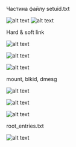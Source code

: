 Частина файлу setuid.txt

![alt text](https://github.com/boikoserhii/DevOps_online_Lviv_2020Q3Q4/blob/master/m5/task5.3/task5_3__setuid.PNG)
![alt text](https://github.com/boikoserhii/DevOps_online_Lviv_2020Q3Q4/blob/master/m5/task5.3/task5_3__1_find.PNG)


Hard & soft link

![alt text](https://github.com/boikoserhii/DevOps_online_Lviv_2020Q3Q4/blob/master/m5/task5.3/task5_3__2_hardlink.PNG)

![alt text](https://github.com/boikoserhii/DevOps_online_Lviv_2020Q3Q4/blob/master/m5/task5.3/task5_3__2_pay.PNG)

![alt text](https://github.com/boikoserhii/DevOps_online_Lviv_2020Q3Q4/blob/master/m5/task5.3/task5_3__2_test3.PNG)

mount, blkid, dmesg

![alt text](https://github.com/boikoserhii/DevOps_online_Lviv_2020Q3Q4/blob/master/m5/task5.3/task5_3__3_blkid.PNG)

![alt text](https://github.com/boikoserhii/DevOps_online_Lviv_2020Q3Q4/blob/master/m5/task5.3/task5_3__3_mount.PNG)

![alt text](https://github.com/boikoserhii/DevOps_online_Lviv_2020Q3Q4/blob/master/m5/task5.3/task5_3__3_mount_dmesg.PNG)

root_entries.txt

![alt text](https://github.com/boikoserhii/DevOps_online_Lviv_2020Q3Q4/blob/master/m5/task5.3/task5_3__3_root_entries.PNG)


